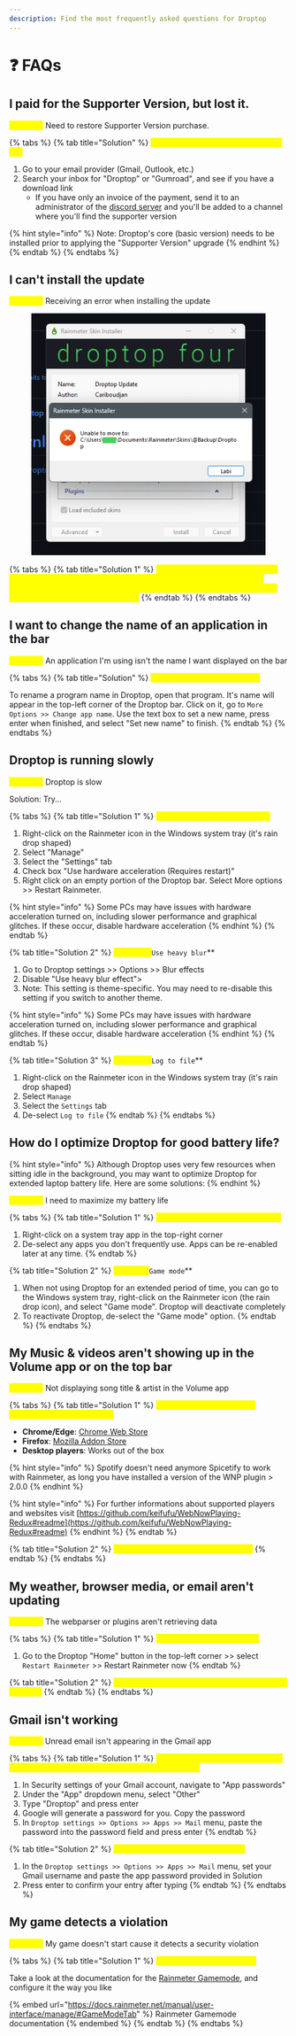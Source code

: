 ```yaml
---
description: Find the most frequently asked questions for Droptop
---
```


# ❓ FAQs

## I paid for the Supporter Version, but lost it.

<mark style="color:yellow;">**Problem:**</mark> Need to restore Supporter Version purchase.

{% tabs %}
{% tab title="Solution" %}
&#x20;<mark style="color:yellow;">**Check your email for the download link**</mark>&#x20;

1. Go to your email provider (Gmail, Outlook, etc.)
2. Search your inbox for "Droptop" or "Gumroad", and see if you have a download link
   * If you have only an invoice of the payment, send it to an administrator of the [discord server](https://discord.droptopfour.com) and you'll be added to a channel where you'll find the supporter version

{% hint style="info" %}
Note: Droptop's core (basic version) needs to be installed prior to applying the "Supporter Version" upgrade
{% endhint %}
{% endtab %}
{% endtabs %}

## I can't install the update

<mark style="color:yellow;">**Problem:**</mark> Receiving an error when installing the update

<figure><img src="../.gitbook/assets/InstallerError.png" alt=""><figcaption></figcaption></figure>

{% tabs %}
{% tab title="Solution 1" %}
<mark style="color:yellow;">**Close any programs that may be accessing any files inside Droptop, and try the installer again. If this doesn't solve the problem, simply log off of your Windows account, log back in, and try the installer again.**</mark>
{% endtab %}
{% endtabs %}

## I want to change the name of an application in the bar

<mark style="color:yellow;">**Problem:**</mark> An application I'm using isn't the name I want displayed on the bar

{% tabs %}
{% tab title="Solution" %}
<mark style="color:yellow;">**Create your own substitution**</mark>

To rename a program name in Droptop, open that program. It's name will appear in the top-left corner of the Droptop bar. Click on it, go to `More Options >> Change app name`. Use the text box to set a new name, press enter when finished, and select "Set new name" to finish.
{% endtab %}
{% endtabs %}

## Droptop is running slowly

<mark style="color:yellow;">**Problem:**</mark> Droptop is slow

Solution: Try...

{% tabs %}
{% tab title="Solution 1" %}
<mark style="color:yellow;">**Enable Hardware Acceleration**</mark>

1. Right-click on the Rainmeter icon in the Windows system tray (it's rain drop shaped)
2. Select "Manage"
3. Select the "Settings" tab
4. Check box "Use hardware acceleration (Requires restart)"
5. Right click on an empty portion of the Droptop bar. Select More options >> Restart Rainmeter.

{% hint style="info" %}
Some PCs may have issues with hardware acceleration turned on, including slower performance and graphical glitches. If these occur, disable hardware acceleration
{% endhint %}
{% endtab %}

{% tab title="Solution 2" %}
<mark style="color:yellow;">**Disable**</mark><mark style="color:yellow;">** **</mark><mark style="color:yellow;">**`Use heavy blur`**</mark>

1. Go to Droptop settings >> Options >> Blur effects
2. Disable "Use heavy blur effect">
3. Note: This setting is theme-specific. You may need to re-disable this setting if you switch to another theme.

{% hint style="info" %}
Some PCs may have issues with hardware acceleration turned on, including slower performance and graphical glitches. If these occur, disable hardware acceleration
{% endhint %}
{% endtab %}

{% tab title="Solution 3" %}
<mark style="color:yellow;">**Disable**</mark><mark style="color:yellow;">** **</mark><mark style="color:yellow;">**`Log to file`**</mark>

1. Right-click on the Rainmeter icon in the Windows system tray (it's rain drop shaped)
2. Select `Manage`
3. Select the `Settings` tab
4. De-select `Log to file`
{% endtab %}
{% endtabs %}

## How do I optimize Droptop for good battery life?

{% hint style="info" %}
Although Droptop uses very few resources when sitting idle in the background, you may want to optimize Droptop for extended laptop battery life. Here are some solutions:
{% endhint %}

<mark style="color:yellow;">**Problem:**</mark> I need to maximize my battery life

{% tabs %}
{% tab title="Solution 1" %}
<mark style="color:yellow;">**Disable unused system tray apps**</mark>

1. Right-click on a system tray app in the top-right corner
2. De-select any apps you don't frequently use. Apps can be re-enabled later at any time.
{% endtab %}

{% tab title="Solution 2" %}
<mark style="color:yellow;">**Enable**</mark><mark style="color:yellow;">** **</mark><mark style="color:yellow;">**`Game mode`**</mark>

1. When not using Droptop for an extended period of time, you can go to the Windows system tray, right-click on the Rainmeter icon (the rain drop icon), and select "Game mode". Droptop will deactivate completely
2. To reactivate Droptop, de-select the "Game mode" option.
{% endtab %}
{% endtabs %}

## My Music & videos aren't showing up in the Volume app or on the top bar

<mark style="color:yellow;">**Problem:**</mark> Not displaying song title & artist in the Volume app

{% tabs %}
{% tab title="Solution 1" %}
<mark style="color:yellow;">**Install the latest version of WNPRedux for your players**</mark>

* **Chrome/Edge**: [Chrome Web Store](https://chrome.google.com/webstore/detail/webnowplaying-redux/jfakgfcdgpghbbefmdfjkbdlibjgnbli)
* **Firefox**: [Mozilla Addon Store](https://addons.mozilla.org/en-US/firefox/addon/webnowplaying-redux)
* **Desktop players**:  Works out of the box

{% hint style="info" %}
Spotify doesn't need anymore Spicetify to work with Rainmeter, as long you have installed a version of the WNP plugin > 2.0.0
{% endhint %}

{% hint style="info" %}
For further informations about supported players and websites visit [https://github.com/keifufu/WebNowPlaying-Redux#readme](https://github.com/keifufu/WebNowPlaying-Redux#readme)
{% endhint %}
{% endtab %}

{% tab title="Solution 2" %}
<mark style="color:yellow;">**Restart Rainmeter or restart your PC.**</mark>
{% endtab %}
{% endtabs %}

## My weather, browser media, or email aren't updating

<mark style="color:yellow;">**Problem:**</mark> The webparser or plugins aren't retrieving data

{% tabs %}
{% tab title="Solution 1" %}
<mark style="color:yellow;">**Exit and re-open Rainmeter**</mark>

1. Go to the Droptop "Home" button in the top-left corner >> select `Restart Rainmeter` >> Restart Rainmeter now
{% endtab %}

{% tab title="Solution 2" %}
<mark style="color:yellow;">**Check your internet connection and/or restart your PC.**</mark>
{% endtab %}
{% endtabs %}

## Gmail isn't working

<mark style="color:yellow;">**Problem**</mark><mark style="color:yellow;">:</mark> Unread email isn't appearing in the Gmail app

{% tabs %}
{% tab title="Solution 1" %}
<mark style="color:yellow;">**Using 2-Step Verification? Create an app password for use with Rainmeter & Droptop**</mark>

1. In Security settings of your Gmail account, navigate to "App passwords"
2. Under the "App" dropdown menu, select "Other"
3. Type "Droptop" and press enter
4. Google will generate a password for you. Copy the password
5. In `Droptop settings >> Options >> Apps >> Mail` menu, paste the password into the password field and press enter
{% endtab %}

{% tab title="Solution 2" %}
<mark style="color:yellow;">**Check your Gmail account settings**</mark>

1. In the `Droptop settings >> Options >> Apps >> Mail` menu, set your Gmail username and paste the app password provided in Solution
2. Press enter to confirm your entry after typing
{% endtab %}
{% endtabs %}

## My game detects a violation

<mark style="color:yellow;">**Problem:**</mark> My game doesn't start cause it detects a security violation



{% tabs %}
{% tab title="Solution 1" %}
<mark style="color:yellow;">**Use Rainmeter Gamemode**</mark>

Take a look at the documentation for the [Rainmeter Gamemode](https://docs.rainmeter.net/manual/user-interface/manage/#GameModeTab), and configure it the way you like

{% embed url="https://docs.rainmeter.net/manual/user-interface/manage/#GameModeTab" %}
Rainmeter Gamemode documentation
{% endembed %}
{% endtab %}
{% endtabs %}
